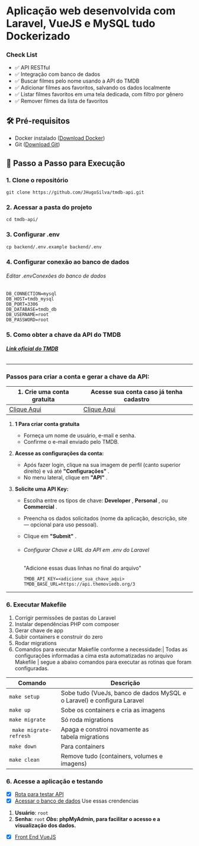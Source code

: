 # **Aplicação web desenvolvida com Laravel, VueJS e MySQL tudo Dockerizado**

### **Check List**

* ✅ API RESTful
* ✅ Integração com banco de dados
* ✅ Buscar filmes pelo nome usando a API do TMDB
* ✅ Adicionar filmes aos favoritos, salvando os dados localmente
* ✅ Listar filmes favoritos em uma tela dedicada, com filtro por gênero
* ✅ Remover filmes da lista de favoritos

## 🛠️ **Pré-requisitos**

* Docker instalado ([Download Docker](https://www.docker.com/get-started))
* Git ([Download Git](https://git-scm.com/downloads))

## 🚀 **Passo a Passo para Execução**

### 1. Clone o repositório

```
git clone https://github.com/JHugoSilva/tmdb-api.git
```

### 2. Acessar a pasta do projeto

```
cd tmdb-api/
```

### 3. Configurar .env

```
cp backend/.env.example backend/.env
```

### 4. Configurar conexão ao banco de dados

###### *Editar .env*Conexões do banco de dados

```
DB_CONNECTION=mysql
DB_HOST=tmdb_mysql
DB_PORT=3306
DB_DATABASE=tmdb_db
DB_USERNAME=root
DB_PASSWORD=root
```

### **5. Como obter a chave da API do TMDB**

###### **[Link oficial do TMDB](https://www.themoviedb.org)**

---

### Passos para criar a conta e gerar a chave da API:

| 1. Crie uma conta gratuita                    | Acesse sua conta caso já tenha cadastro     |
| --------------------------------------------- | -------------------------------------------- |
| [Clique Aqui](https://www.themoviedb.org/signup) | [Clique Aqui](https://www.themoviedb.org/login) |

1. **1 Para criar conta gratuita**

   * Forneça um nome de usuário, e-mail e senha.
   * Confirme o e-mail enviado pelo TMDB.
2. **Acesse as configurações da conta:**

   * Após fazer login, clique na sua imagem de perfil (canto superior direito) e vá até  **"Configurações"** .
   * No menu lateral, clique em  **"API"** .
3. **Solicite uma API Key:**

   * Escolha entre os tipos de chave:  **Developer** ,  **Personal** , ou  **Commercial** .
   * Preencha os dados solicitados (nome da aplicação, descrição, site — opcional para uso pessoal).
   * Clique em  **"Submit"** .
   * ###### Configurar Chave e URL da API em .env do Laravel

     "Adicione essas duas linhas no final do arquivo"


     ```
     TMDB_API_KEY=<adicione_sua_chave_aqui>
     TMDB_BASE_URL=https://api.themoviedb.org/3

     ```

---

### 6. Executar Makefile

1. Corrigir permissões de pastas do Laravel
2. Instalar dependências PHP com composer
3. Gerar chave de app
4. Subir containers e construir do zero
5. Rodar migrations
6. Comandos para executar Makefile conforme a necessidade:| Todas as configurações informadas a cima esta automatizadas no arquivo Makefile | segue a abaixo comandos para executar as rotinas que foram configuradas.

| Comando                   | Descrição                                                             |
| ------------------------- | ----------------------------------------------------------------------- |
| `make setup`            | Sobe tudo (VueJs, banco de dados MySQL e o Laravel) e configura Laravel |
| `make up`               | Sobe os containers e cria as imagens                                    |
| `make migrate`          | Só roda migrations                                                     |
| ` make migrate-refresh` | Apaga e constroi novamente as tabela migrations                        |
| `make down `            | Para containers                                                         |
| `make clean`            | Remove tudo (containers, volumes e imagens)                             |

### 6. Acesse a aplicação e testando

* [X] [Rota para testar API](http://localhost:8088/api/ping)
* [X] [Acessar o banco de dados](http://localhost:8081/index.php)
  Use essas crendencias

1. **Usuário**: `root`
2. **Senha:** `root`
   ***Obs*: phpMyAdmin, para facilitar o acesso e a visualização dos dados.**

* [X] [Front End VueJS](http://localhost:5177/)

